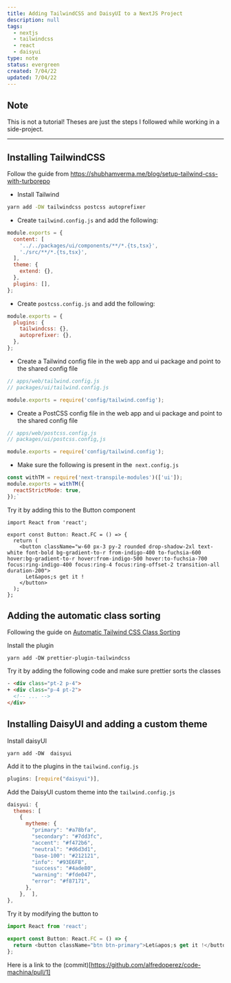 ```yaml
---
title: Adding TailwindCSS and DaisyUI to a NextJS Project
description: null
tags:
  - nextjs
  - tailwindcss
  - react
  - daisyui
type: note
status: evergreen
created: 7/04/22
updated: 7/04/22
---
```

## Note
This is not a tutorial! Theses are just the steps I followed while working in a side-project.

---
## Installing TailwindCSS

Follow the guide from https://shubhamverma.me/blog/setup-tailwind-css-with-turborepo

- Install Tailwind

```sh
yarn add -DW tailwindcss postcss autoprefixer
```

- Create `tailwind.config.js` and add the following:

```js
module.exports = {
  content: [
    '../../packages/ui/components/**/*.{ts,tsx}',
    './src/**/*.{ts,tsx}',
  ],
  theme: {
    extend: {},
  },
  plugins: [],
};
```

- Create `postcss.config.js` and add the following:

```js
module.exports = {
  plugins: {
    tailwindcss: {},
    autoprefixer: {},
  },
};
```

- Create a Tailwind config file in the web app and ui package and point to the shared config file

```js
// apps/web/tailwind.config.js
// packages/ui/tailwind.config.js

module.exports = require('config/tailwind.config');
```

- Create a PostCSS config file in the web app and ui package and point to the shared config file

```js
// apps/web/postcss.config.js
// packages/ui/postcss.config,js

module.exports = require('config/tailwind.config');
```

- Make sure the following is present in the  `next.config.js`

```js
const withTM = require('next-transpile-modules')(['ui']);
module.exports = withTM({ 
  reactStrictMode: true, 
});`
```

Try it by adding this to the Button component

```TS
import React from 'react';  
  
export const Button: React.FC = () => {  
  return (  
    <button className="w-60 px-3 py-2 rounded drop-shadow-2xl text-white font-bold bg-gradient-to-r from-indigo-400 to-fuchsia-600 hover:bg-gradient-to-r hover:from-indigo-500 hover:to-fuchsia-700 focus:ring-indigo-400 focus:ring-4 focus:ring-offset-2 transition-all duration-200">  
      Let&apos;s get it !  
    </button>  
  );  
};
```

## Adding the automatic class sorting

Following  the guide on  [Automatic Tailwind CSS Class Sorting](https://tailwindcss.com/blog/automatic-class-sorting-with-prettier)

Install the plugin

```shell
yarn add -DW prettier-plugin-tailwindcss  
```

Try it by adding the following code and make sure prettier sorts the classes

```html
- <div class="pt-2 p-4">
+ <div class="p-4 pt-2">
  <!-- ... -->
</div>
```

## Installing DaisyUI and adding a custom theme

Install daisyUI

```shell
yarn add -DW  daisyui
```

Add it to the plugins in the `tailwind.config.js`

```js
plugins: [require("daisyui")],
```

Add the DaisyUI custom  theme into the  `tailwind.config.js`

```js
daisyui: {  
  themes: [  
    {  
      mytheme: {  
        "primary": "#a78bfa",  
        "secondary": "#7dd3fc",  
        "accent": "#f472b6",  
        "neutral": "#d6d3d1",  
        "base-100": "#212121",  
        "info": "#93E6FB",  
        "success": "#4ade80",  
        "warning": "#fde047",  
        "error": "#f87171",  
      },  
    },  ],  
},
```

Try it by modifying the button to

```ts
import React from 'react';  
  
export const Button: React.FC = () => {  
  return <button className="btn btn-primary">Let&apos;s get it !</button>;  
};
```

Here is a link to the (commit)[https://github.com/alfredoperez/code-machina/pull/1]


